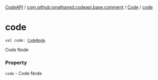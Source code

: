 [CodeAPI](../../index.md) / [com.github.jonathanxd.codeapi.base.comment](../index.md) / [Code](index.md) / [code](.)

# code

`val code: `[`CodeNode`](-code-node/index.md)

Code Node

### Property

`code` - Code Node
